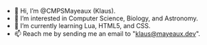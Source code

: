- 👋 Hi, I’m @CMPSMayeaux (Klaus).
- 👀 I’m interested in Computer Science, Biology, and Astronomy.
- 🌱 I’m currently learning Lua, HTML5, and CSS.
- 📫 Reach me by sending me an email to "klaus@mayeaux.dev".

<!---
CMPSMayeaux/CMPSMayeaux is a ✨ special ✨ repository because its `README.md` (this file) appears on your GitHub profile.
You can click the Preview link to take a look at your changes.
--->
